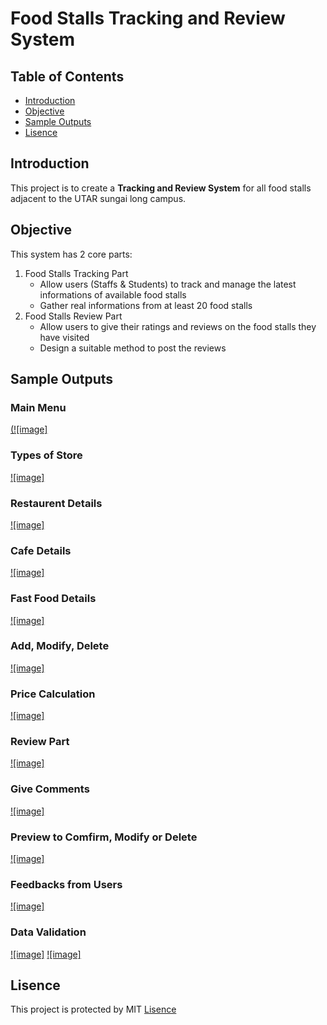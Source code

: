 # Food Stalls Tracking and Review System

## Table of Contents
 - [Introduction](#Introduction)
 - [Objective](#Objective)
 - [Sample Outputs](#Sample_Outputs)
 - [Lisence](#Lisence)

## Introduction
This project is to create a **Tracking and Review System** for all food stalls adjacent to the UTAR sungai long campus.

## Objective
This system has 2 core parts:
1. Food Stalls Tracking Part
   - Allow users (Staffs & Students) to track and manage the latest informations of available food stalls
   - Gather real informations from at least 20 food stalls 
2. Food Stalls Review Part
   - Allow users to give their ratings and reviews on the food stalls they have visited
   - Design a suitable method to post the reviews

## Sample Outputs
### Main Menu
[(![image]](https://github.com/user-attachments/assets/f370b209-6b40-47b1-87bc-d8c07ef8d550)

### Types of Store
[![image]](https://github.com/user-attachments/assets/2a0f5963-eb8c-4bb5-bdcc-fcc848ef006d)

### Restaurent Details
[![image]](https://github.com/user-attachments/assets/6c414a32-b723-42bb-8b1c-b93d5d57ae8b)

### Cafe Details
[![image]](https://github.com/user-attachments/assets/46604a27-cf1f-46d3-894e-429b5a6c4b7e)

### Fast Food Details
[![image]](https://github.com/user-attachments/assets/c79c657e-9071-4377-aa6b-ea8198b09d01)

### Add, Modify, Delete 
[![image]](https://github.com/user-attachments/assets/e70b9688-0b09-4c11-80f1-d4ee3c6228b9)

### Price Calculation
[![image]](https://github.com/user-attachments/assets/0dfe22bd-25ab-4d63-b30f-fef8c35efa57)

### Review Part
[![image]](https://github.com/user-attachments/assets/92951e5a-d896-4939-a902-e8501b8490a3)

### Give Comments
[![image]](https://github.com/user-attachments/assets/d056686e-c6e8-47cf-b7be-f208a6ddeb2a)

### Preview to Comfirm, Modify or Delete
[![image]](https://github.com/user-attachments/assets/d1cb9c73-e205-43f1-a42b-9ef2a477de40)

### Feedbacks from Users
[![image]](https://github.com/user-attachments/assets/db7242f2-146e-42f1-acdc-b5dd8ac608e8)

### Data Validation
[![image]](https://github.com/user-attachments/assets/55604593-3625-4092-b21e-87e29a399eaa)
[![image]](https://github.com/user-attachments/assets/79f3d343-3160-4531-afe2-9116a2a28eaa)

## Lisence
This project is protected by MIT [Lisence](Lisence)
